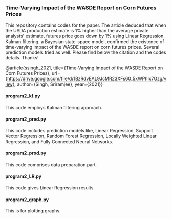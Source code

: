 ### Time-Varying Impact of the WASDE Report on Corn Futures Prices

This repository contains codes for the paper. The article deduced that when the USDA production estimate is 1% higher than the average private analysts' estimate, futures price goes down by 1% using Linear Regression. Kalman filtering, a Bayesian state-space model, confirmed the existence of time-varying impact of the WASDE report on corn futures prices. Several prediction models tried as well. Please find below the citation and the codes details. Thanks!


@article{ssingh_2021, title={Time-Varying Impact of the WASDE Report on Corn Futures Prices}, url={https://drive.google.com/file/d/1BzRdvEAL9JcMR23XFs60_5xWPhIx7Gzg/view}, author={Singh, Sriramjee}, year={2021}}


#### program2_kf.py

This code employs Kalman filtering approach. 


#### program2_pred.py

This code includes prediction models like, Linear Regression, Support Vector Regression, Random Forest Regression, Locally Weighted Linear Regression, and Fully Connected Neural Networks.


#### program2_prod.py

This code comprises data preparation part.


#### program2_LR.py

This code gives Linear Regression results.


#### program2_graph.py

This is for plotting graphs.

